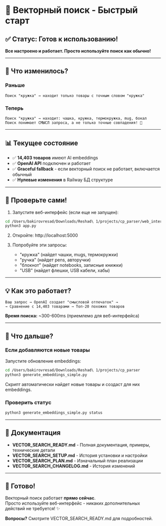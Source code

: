# 🚀 Векторный поиск - Быстрый старт

## ✅ Статус: Готов к использованию!

**Все настроено и работает. Просто используйте поиск как обычно!**

---

## 🎯 Что изменилось?

### Раньше
```
Поиск "кружка" → находит только товары с точным словом "кружка"
```

### Теперь
```
Поиск "кружка" → находит: чашка, кружка, термокружка, mug, бокал
Поиск понимает СМЫСЛ запроса, а не только точные совпадения! 🧠
```

---

## 📊 Текущее состояние

- ✅ **14,403 товаров** имеют AI embeddings
- ✅ **OpenAI API** подключен и работает
- ✅ **Graceful fallback** - если векторный поиск не работает, включается обычный
- ✅ **Нулевые изменения** в Railway БД структуре

---

## 🧪 Проверьте сами!

1. Запустите веб-интерфейс (если еще не запущен):
```bash
cd /Users/bakirovresad/Downloads/Reshad\ 1/projects/cp_parser/web_interface
python3 app.py
```

2. Откройте: http://localhost:5000

3. Попробуйте эти запросы:
   - "кружка" (найдет чашки, mugs, термокружки)
   - "ручка" (найдет pens, авторучки)
   - "блокнот" (найдет notebooks, записные книжки)
   - "USB" (найдет флешки, USB кабели, хабы)

---

## 💡 Как это работает?

```
Ваш запрос → OpenAI создает "смысловой отпечаток" → 
→ Сравнение с 14,403 товарами → Топ-20 похожих товаров
```

**Время поиска:** ~300-600ms (приемлемо для веб-интерфейса)

---

## 📝 Что дальше?

### Если добавляются новые товары
Запустите обновление embeddings:
```bash
cd /Users/bakirovresad/Downloads/Reshad\ 1/projects/cp_parser
python3 generate_embeddings_simple.py
```
Скрипт автоматически найдет новые товары и создаст для них embeddings.

### Проверить статус
```bash
python3 generate_embeddings_simple.py status
```

---

## 📂 Документация

- **VECTOR_SEARCH_READY.md** - Полная документация, примеры, технические детали
- **VECTOR_SEARCH_SETUP.md** - История установки и настройки
- **VECTOR_SEARCH_PLAN.md** - Изначальный план реализации
- **VECTOR_SEARCH_CHANGELOG.md** - История изменений

---

## 🎉 Готово!

Векторный поиск работает **прямо сейчас**.  
Просто используйте веб-интерфейс - никаких дополнительных действий не требуется! ✨

**Вопросы?** Смотрите VECTOR_SEARCH_READY.md для подробностей.
